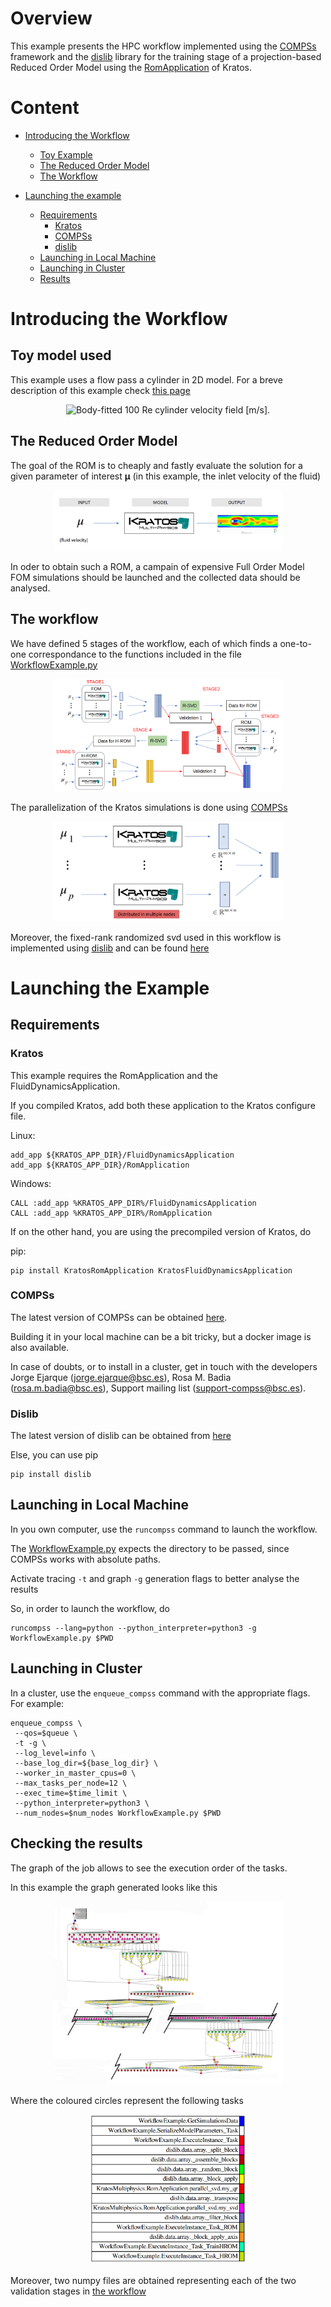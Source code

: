 # Overview
This example presents the HPC workflow implemented using the [COMPSs](https://compss-doc.readthedocs.io/en/stable/) framework and the [dislib](https://dislib.readthedocs.io/en/release-0.7/) library for the training stage of a projection-based Reduced Order Model using the [RomApplication](https://github.com/KratosMultiphysics/Kratos/tree/master/applications/RomApplication) of Kratos.

# Content
* [Introducing the Workflow][presentation]
    * [Toy Example][example]
    * [The Reduced Order Model][rom]
    * [The Workflow][workflow]
    
* [Launching the example][launching]
    * [Requirements][requirements]
        * [Kratos][kratos]
        * [COMPSs][compss]
        * [dislib][dislib]        
    * [Launching in Local Machine][local]
    * [Launching in Cluster][cluster]
    * [Results][results]
    
    

[presentation]: https://github.com/KratosMultiphysics/Examples/tree/master/eFlows4HPC/ROM_workflow#introducing-the-workflow
[launching]://https://github.com/KratosMultiphysics/Examples/tree/master/eFlows4HPC/ROM_workflow#launching-the-example
[example]://https://github.com/KratosMultiphysics/Examples/tree/master/eFlows4HPC/ROM_workflow#toy-model-used
[rom]://https://github.com/KratosMultiphysics/Examples/tree/master/eFlows4HPC/ROM_workflow#the-reduced-order-model
[workflow]://https://github.com/KratosMultiphysics/Examples/tree/master/eFlows4HPC/ROM_workflow#the-workflow
[launching]://https://github.com/KratosMultiphysics/Examples/tree/master/eFlows4HPC/ROM_workflow#launching-the-example
[requirements]://https://github.com/KratosMultiphysics/Examples/tree/master/eFlows4HPC/ROM_workflow#requirements
[kratos]://https://github.com/KratosMultiphysics/Examples/tree/master/eFlows4HPC/ROM_workflow#kratos
[compss]://https://github.com/KratosMultiphysics/Examples/tree/master/eFlows4HPC/ROM_workflow#compss
[dislib]://https://github.com/KratosMultiphysics/Examples/tree/master/eFlows4HPC/ROM_workflow#dislib
[local]://https://github.com/KratosMultiphysics/Examples/tree/master/eFlows4HPC/ROM_workflow#launching-in-local-machine
[cluster]://https://github.com/KratosMultiphysics/Examples/tree/master/eFlows4HPC/ROM_workflow#launching-in-cluster
[results]://https://github.com/KratosMultiphysics/Examples/tree/master/eFlows4HPC/ROM_workflow#checking-the-results

# Introducing the Workflow

## Toy model used

This example uses a flow pass a cylinder in 2D model. For a breve description of this example check [this page](https://github.com/KratosMultiphysics/Examples/tree/master/fluid_dynamics/validation/body_fitted_cylinder_100Re)

<p align="center">
  <img src="https://github.com/KratosMultiphysics/Examples/blob/master/fluid_dynamics/validation/body_fitted_cylinder_100Re/data/body_fitted_cylinder_100Re_v.gif" alt="Body-fitted 100 Re cylinder velocity field [m/s]." style="width: 600px;"/>
</p>

## The Reduced Order Model

The goal of the ROM is to cheaply and fastly evaluate the solution for a given parameter of interest $\boldsymbol{\mu}$ (in this example, the inlet velocity of the fluid) 

<p align=center><img height="72.125%" width="72.125%" src="./data/surrogate.png"></p>

In oder to obtain such a ROM, a campain of expensive Full Order Model FOM simulations should be launched and the collected data should be analysed.




## The workflow

We have defined 5 stages of the workflow, each of which finds a one-to-one correspondance to the functions included in the file [WorkflowExample.py](https://github.com/KratosMultiphysics/Examples/blob/eFlows4HPC_M20/eFlows4HPC/ROM_workflow/WorkflowExample.py)


<p align=center><img height="72.125%" width="72.125%" src="./data/workflowcorrect.png"></p>


The parallelization of the Kratos simulations is done using [COMPSs](https://compss-doc.readthedocs.io/en/stable/)

<p align=center><img height="72.125%" width="72.125%" src="./data/simulations_parallel.png"></p>


Moreover, the fixed-rank randomized svd used in this workflow is implemented using [dislib](https://dislib.readthedocs.io/en/release-0.7/) and can be found [here](https://github.com/KratosMultiphysics/Kratos/blob/master/applications/RomApplication/python_scripts/parallel_svd.py)


# Launching the Example

## Requirements

### Kratos

This example requires the RomApplication and the FluidDynamicsApplication.

If you compiled Kratos, add both these application to the Kratos configure file. 

Linux:
```shell
add_app ${KRATOS_APP_DIR}/FluidDynamicsApplication
add_app ${KRATOS_APP_DIR}/RomApplication
```

Windows:
```shell
CALL :add_app %KRATOS_APP_DIR%/FluidDynamicsApplication
CALL :add_app %KRATOS_APP_DIR%/RomApplication
```

If on the other hand, you are using the precompiled version of Kratos, do

pip:
```shell
pip install KratosRomApplication KratosFluidDynamicsApplication
```

### COMPSs

The latest version of COMPSs can be obtained [here](https://www.bsc.es/research-and-development/software-and-apps/software-list/comp-superscalar/downloads). 

Building it in your local machine can be a bit tricky, but a docker image is also available. 

In case of doubts, or to install in a cluster, get in touch with the developers Jorge Ejarque (jorge.ejarque@bsc.es), Rosa M. Badia (rosa.m.badia@bsc.es), Support mailing list (support-compss@bsc.es).




### Dislib

The latest version of dislib can be obtained from [here](https://github.com/bsc-wdc/dislib)

Else, you can use pip

```shell
pip install dislib
```


## Launching in Local Machine

In you own computer, use the `runcompss` command to launch the workflow. 

The [WorkflowExample.py](https://github.com/KratosMultiphysics/Examples/blob/eFlows4HPC_M20/eFlows4HPC/ROM_workflow/WorkflowExample.py) expects the directory to be passed, since COMPSs works with absolute paths.

Activate tracing `-t` and graph `-g` generation flags to better analyse the results

So, in order to launch the workflow, do

```shell
runcompss --lang=python --python_interpreter=python3 -g WorkflowExample.py $PWD
```

## Launching in Cluster

In a cluster, use the `enqueue_compss` command with the appropriate flags. For example: 

```shell
enqueue_compss \
 --qos=$queue \
 -t -g \
 --log_level=info \
 --base_log_dir=${base_log_dir} \
 --worker_in_master_cpus=0 \
 --max_tasks_per_node=12 \
 --exec_time=$time_limit \
 --python_interpreter=python3 \
 --num_nodes=$num_nodes WorkflowExample.py $PWD
 ```

## Checking the results

The graph of the job allows to see the execution order of the tasks.

In this example the graph generated looks like this

<p align=center><img height="72.125%" width="72.125%" src="./data/workflow_graph.JPG"></p>

Where the coloured circles represent the following tasks

<p align=center><img height="50.125%" width="50.125%" src="./data/tasks.png"></p>


Moreover, two numpy files are obtained representing each of the two validation stages in [the workflow](https://github.com/KratosMultiphysics/Examples/tree/master/eFlows4HPC/ROM_workflow#the-workflow)

